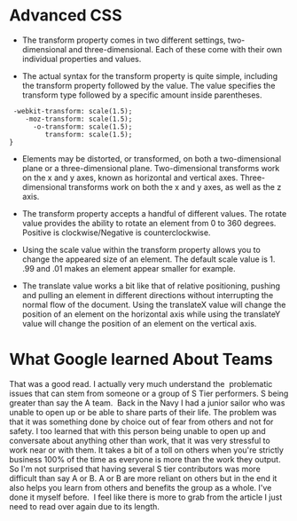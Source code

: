 # Advanced CSS #

- The transform property comes in two different settings, two-dimensional and three-dimensional. Each of these come with their own individual properties and values.

 - The actual syntax for the transform property is quite simple, including the transform property followed by the value. The value specifies the transform type followed by a specific amount inside parentheses.

 ```div {
  -webkit-transform: scale(1.5);
     -moz-transform: scale(1.5);
       -o-transform: scale(1.5);
          transform: scale(1.5);
}
```



 - Elements may be distorted, or transformed, on both a two-dimensional plane or a three-dimensional plane. Two-dimensional transforms work on the x and y axes, known as horizontal and vertical axes. Three-dimensional transforms work on both the x and y axes, as well as the z axis.

 - The transform property accepts a handful of different values. The rotate value provides the ability to rotate an element from 0 to 360 degrees. Positive is clockwise/Negative is counterclockwise.

- Using the scale value within the transform property allows you to change the appeared size of an element. The default scale value is 1. .99 and .01 makes an element appear smaller for example.

- The translate value works a bit like that of relative positioning, pushing and pulling an element in different directions without interrupting the normal flow of the document. Using the translateX value will change the position of an element on the horizontal axis while using the translateY value will change the position of an element on the vertical axis.


# What Google learned About Teams #

That was a good read. I actually very much understand the  problematic issues that can stem from someone or a group of S Tier performers. S being greater than say the A team.  Back in the Navy I had a junior sailor who was unable to open up or be able to share parts of their life. The problem was that it was something done by choice out of fear from others and not for safety. I too learned that with this person being unable to open up and conversate about anything other than work, that it was very stressful to work near or with them. It takes a bit of a toll on others when you're strictly business 100% of the time as everyone is more than the work they output. So I'm not surprised that having several S tier contributors was more difficult than say A or B. A or B are more reliant on others but in the end it also helps you learn from others and benefits the group as a whole. I've done it myself before.  I feel like there is more to grab from the article I just need to read over again due to its length. 
